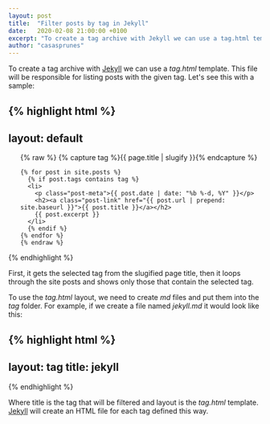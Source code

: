 ```yaml
---
layout: post
title:  "Filter posts by tag in Jekyll"
date:   2020-02-08 21:00:00 +0100
excerpt: "To create a tag archive with Jekyll we can use a tag.html template. This file will be responsible for listing posts with the given tag."
author: "casasprunes"
---
```

To create a tag archive with [Jekyll][jekyll] we can use a *tag.html* template. This file will be responsible for listing posts with the given tag. Let's see this with a sample:

{% highlight html %}
---
layout: default
---
<div>

  <ul class="post-list">
    {% raw %}
    {% capture tag %}{{ page.title | slugify }}{% endcapture %}

    {% for post in site.posts %}
      {% if post.tags contains tag %}
      <li>
        <p class="post-meta">{{ post.date | date: "%b %-d, %Y" }}</p>
        <h2><a class="post-link" href="{{ post.url | prepend: site.baseurl }}">{{ post.title }}</a></h2>
        {{ post.excerpt }}
      </li>
      {% endif %}
    {% endfor %}
    {% endraw %}
  </ul>

</div>
{% endhighlight %}

First, it gets the selected tag from the slugified page title, then it loops through the site posts and shows only those that contain the selected tag.

To use the *tag.html* layout, we need to create *md* files and put them into the  *tag* folder. For example, if we create a file named *jekyll.md* it would look like this:

{% highlight html %}
---
layout: tag
title: jekyll
---
{% endhighlight %}

Where title is the tag that will be filtered and layout is the *tag.html* template. [Jekyll][jekyll] will create an HTML file for each tag defined this way.

[jekyll]: https://jekyllrb.com/
